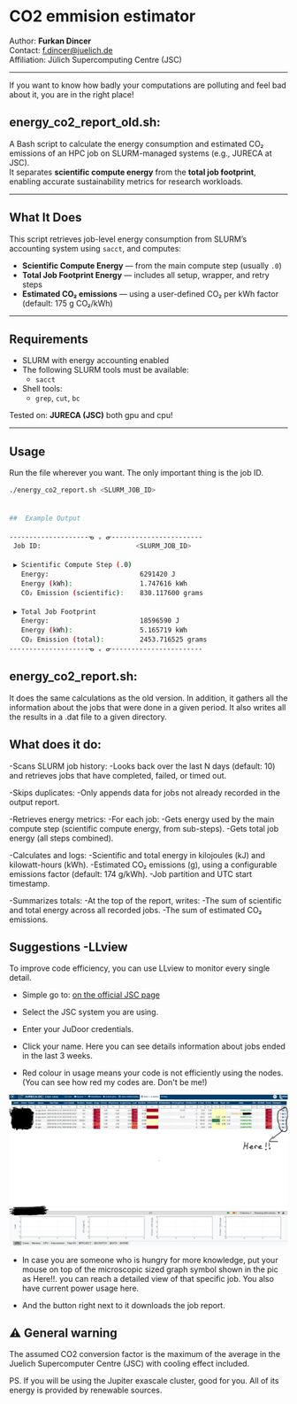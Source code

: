 # CO2 emmision estimator 

Author: **Furkan Dincer**  
Contact: [f.dincer@juelich.de](mailto:f.dincer@juelich.de)  
Affiliation: Jülich Supercomputing Centre (JSC)

---

If you want to know how badly your computations are polluting and feel bad about it, you are in the right place!

## energy_co2_report_old.sh:

A Bash script to calculate the energy consumption and estimated CO₂ emissions of an HPC job on SLURM-managed systems (e.g., JURECA at JSC).  
It separates **scientific compute energy** from the **total job footprint**, enabling accurate sustainability metrics for research workloads.

---

## What It Does

This script retrieves job-level energy consumption from SLURM’s accounting system using `sacct`, and computes:

-  **Scientific Compute Energy** — from the main compute step (usually `.0`)
-  **Total Job Footprint Energy** — includes all setup, wrapper, and retry steps
-  **Estimated CO₂ emissions** — using a user-defined CO₂ per kWh factor (default: 175 g CO₂/kWh)

---

##  Requirements

- SLURM with energy accounting enabled
- The following SLURM tools must be available:
  - `sacct`
- Shell tools:
  - `grep`, `cut`, `bc`

Tested on: **JURECA (JSC)** both gpu and cpu!

---

##  Usage

Run the file wherever you want. The only important thing is the job ID.


```bash
./energy_co2_report.sh <SLURM_JOB_ID>


##  Example Output

--------------------ᓀ ᵥ ᓂ-----------------------
 Job ID:                        <SLURM_JOB_ID>

 ▶ Scientific Compute Step (.0)
   Energy:                       6291420 J
   Energy (kWh):                 1.747616 kWh
   CO₂ Emission (scientific):    830.117600 grams

 ▶ Total Job Footprint
   Energy:                       18596590 J
   Energy (kWh):                 5.165719 kWh
   CO₂ Emission (total):         2453.716525 grams
--------------------ᓀ ᵥ ᓂ-----------------------
```

## energy_co2_report.sh:

It does the same calculations as the old version. In addition, it gathers all the information about the jobs that were done in a given period.
It also writes all the results in a .dat file to a given directory.

## What does it do:

-Scans SLURM job history:
    -Looks back over the last N days (default: 10) and retrieves jobs that have completed, failed, or timed out.

-Skips duplicates:
    -Only appends data for jobs not already recorded in the output report.

-Retrieves energy metrics:
  -For each job:
      -Gets energy used by the main compute step (scientific compute energy, from sub-steps). 
      -Gets total job energy (all steps combined).

  -Calculates and logs:
      -Scientific and total energy in kilojoules (kJ) and kilowatt-hours (kWh).
      -Estimated CO₂ emissions (g), using a configurable emissions factor (default: 174 g/kWh).
      -Job partition and UTC start timestamp.

-Summarizes totals:
  -At the top of the report, writes:
      -The sum of scientific and total energy across all recorded jobs.
      -The sum of estimated CO₂ emissions.


##  Suggestions -LLview
To improve code efficiency, you can use LLview to monitor every single detail.

- Simple go to: [on the official JSC page](https://www.fz-juelich.de/en/ias/jsc/services/user-support/software-tools/llview?expand=translations,fzjsettings,nearest-institut)

- Select the JSC system you are using.

- Enter your JuDoor credentials.

- Click your name. Here you can see details information about jobs ended in the last 3 weeks.

- Red colour in usage means your code is not efficiently using the nodes. (You can see how red my codes are. Don't be me!)

![Sample Output](LLview.png)

- In case you are someone who is hungry for more knowledge, put your mouse on top of the microscopic sized graph symbol shown in the pic as Here!!. you can reach a detailed view of that specific job. You also have current power usage here.

- And the button right next to it downloads the job report. 

## ⚠️ General warning

The assumed CO2 conversion factor is the maximum of the average in the Juelich Supercomputer Centre (JSC) with cooling effect included. 

PS. If you will be using the Jupiter exascale cluster, good for you. All of its energy is provided by renewable sources. 





